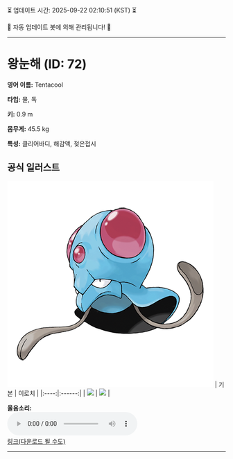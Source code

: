 
⏳ 업데이트 시간: 2025-09-22 02:10:51 (KST) ⏳

🤖 자동 업데이트 봇에 의해 관리됩니다! 🤖

---

# 왕눈해 (ID: 72)
**영어 이름:** Tentacool

**타입:** 물, 독

**키:** 0.9 m

**몸무게:** 45.5 kg

**특성:** 클리어바디, 해감액, 젖은접시

## 공식 일러스트
![](https://raw.githubusercontent.com/PokeAPI/sprites/master/sprites/pokemon/other/official-artwork/72.png)
| 기본 | 이로치 |
|:----:|:------:|
| <img src="http://play.pokemonshowdown.com/sprites/ani/tentacool.gif" width="200"> | <img src="http://play.pokemonshowdown.com/sprites/ani-shiny/tentacool.gif" width="200"> |

**울음소리:**<br><audio controls src="https://raw.githubusercontent.com/PokeAPI/cries/main/cries/pokemon/latest/72.ogg"></audio><br> [링크(다운로드 될 수도)](https://raw.githubusercontent.com/PokeAPI/cries/main/cries/pokemon/latest/72.ogg)


---
